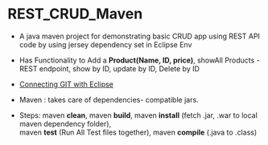 # REST_CRUD_Maven
- A java maven project for demonstrating basic CRUD app using REST API code by using jersey dependency set in Eclipse Env

- Has Functionality to Add a **Product(Name, ID, price)**, showAll Products - REST endpoint, show by ID, update by ID, Delete by ID
- [Connecting GIT with Eclipse](https://www.geo.uzh.ch/microsite/reproducible_research/post/rr-eclipse-git/)
- Maven : takes care of dependencies- compatible jars. 
- Steps: maven **clean**, maven **build**, maven **install** (fetch .jar, .war to local maven dependency folder),<br>
maven **test** (Run All Test files together), maven **compile** (.java to .class)

